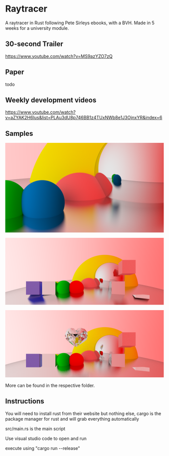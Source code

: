 # Raytracer
A raytracer in Rust following Pete Sirleys ebooks, with a BVH. Made in 5 weeks for a university module.

## 30-second Trailer
https://www.youtube.com/watch?v=MS9azYZO7zQ

## Paper
todo

## Weekly development videos
https://www.youtube.com/watch?v=aZYAK2H6lus&list=PLAu3dU8p746BB1z4TUxNWb8e1J3OjnxYR&index=6

## Samples

![](https://github.com/Zephilinox/Raytracer/blob/master/example-images/frame-s-512.png)

![](https://github.com/Zephilinox/Raytracer/blob/master/example-images/frame0nobvh.png)

![](https://github.com/Zephilinox/Raytracer/blob/master/example-images/frame0heart.png)

More can be found in the respective folder.

## Instructions

You will need to install rust from their website but nothing else, cargo is the package manager for rust and will grab everything automatically

src/main.rs is the main script

Use visual studio code to open and run

execute using "cargo run --release"
